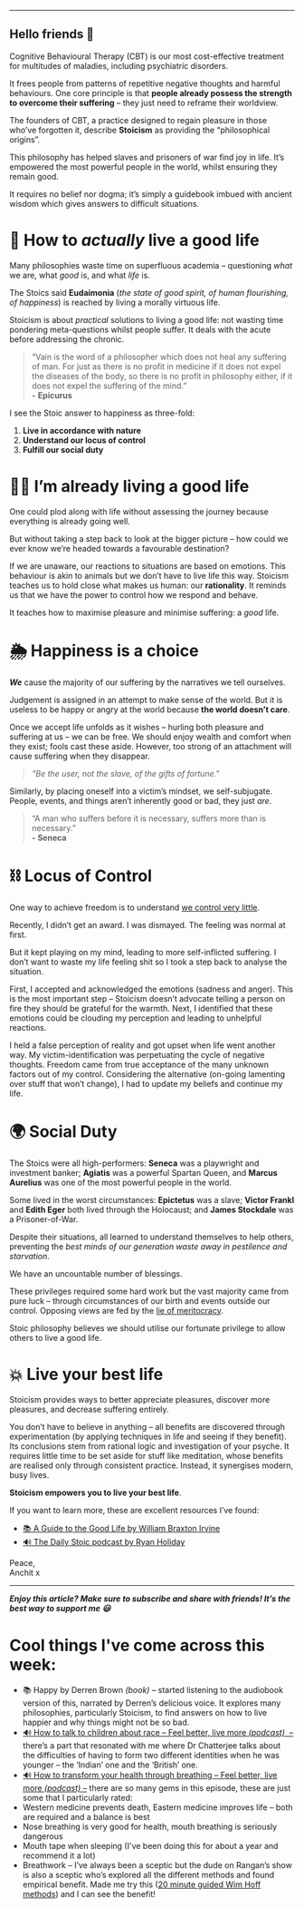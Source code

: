 

---

**Hello friends 💙**
-------------------

Cognitive Behavioural Therapy (CBT) is our most cost-effective treatment for multitudes of maladies, including psychiatric disorders.

It frees people from patterns of repetitive negative thoughts and harmful behaviours. One core principle is that **people already possess the strength to overcome their suffering** – they just need to reframe their worldview.

The founders of CBT, a practice designed to regain pleasure in those who’ve forgotten it, describe **Stoicism** as providing the “philosophical origins”.

This philosophy has helped slaves and prisoners of war find joy in life. It’s empowered the most powerful people in the world, whilst ensuring they remain good.

It requires no belief nor dogma; it’s simply a guidebook imbued with ancient wisdom which gives answers to difficult situations. 

🤔 How to *actually* live a good life
====================================

Many philosophies waste time on superfluous academia – questioning *what* we are, what *good* is, and what *life* is.

The Stoics said **Eudaimonia** (*the state of good spirit, of human flourishing, of happiness*) is reached by living a morally virtuous life.

Stoicism is about *practical* solutions to living a good life: not wasting time pondering meta-questions whilst people suffer. It deals with the acute before addressing the chronic.


> “Vain is the word of a philosopher which does not heal any suffering of man. For just as there is no profit in medicine if it does not expel the diseases of the body, so there is no profit in philosophy either, if it does not expel the suffering of the mind.”  
> **-** **Epicurus**

I see the Stoic answer to happiness as three-fold:

1. **Live in accordance with nature**
2. **Understand our locus of control**
3. **Fulfill our social duty**

🙅‍♀️ I’m already living a good life
===================================

One could plod along with life without assessing the journey because everything is already going well.

But without taking a step back to look at the bigger picture – how could we ever know we’re headed towards a favourable destination?

If we are unaware, our reactions to situations are based on emotions. This behaviour is akin to animals but we don’t have to live life this way. Stoicism teaches us to hold close what makes us human: our **rationality**. It reminds us that we have the power to control how we respond and behave.

It teaches how to maximise pleasure and minimise suffering: a *good* life.

🌦 Happiness is a choice
=======================

***We*** cause the majority of our suffering by the narratives we tell ourselves.

Judgement is assigned in an attempt to make sense of the world. But it is useless to be happy or angry at the world because **the world doesn’t care**.

Once we accept life unfolds as it wishes – hurling both pleasure and suffering at us – we can be free. We should enjoy wealth and comfort when they exist; fools cast these aside. However, too strong of an attachment will cause suffering when they disappear.


> *"Be the user, not the slave, of the gifts of fortune."*

Similarly, by placing oneself into a victim’s mindset, we self-subjugate. People, events, and things aren’t inherently good or bad, they just *are*.


> “A man who suffers before it is necessary, suffers more than is necessary.”  
> **- Seneca**

**⛓ Locus of Control**
======================

One way to achieve freedom is to understand [we control very little](__GHOST_URL__/5/).

Recently, I didn’t get an award. I was dismayed. The feeling was normal at first.

But it kept playing on my mind, leading to more self-inflicted suffering. I don’t want to waste my life feeling shit so I took a step back to analyse the situation.

First, I accepted and acknowledged the emotions (sadness and anger). This is the most important step – Stoicism doesn’t advocate telling a person on fire they should be grateful for the warmth. Next, I identified that these emotions could be clouding my perception and leading to unhelpful reactions.

I held a false perception of reality and got upset when life went another way. My victim-identification was perpetuating the cycle of negative thoughts. Freedom came from true acceptance of the many unknown factors out of my control. Considering the alternative (on-going lamenting over stuff that won’t change), I had to update my beliefs and continue my life.

**🌍 Social Duty**
=================

The Stoics were all high-performers: **Seneca** was a playwright and investment banker; **Agiatis** was a powerful Spartan Queen, and **Marcus Aurelius** was one of the most powerful people in the world. 

Some lived in the worst circumstances: **Epictetus** was a slave; **Victor Frankl** and **Edith Eger** both lived through the Holocaust; and **James Stockdale** was a Prisoner-of-War.

Despite their situations, all learned to understand themselves to help others, preventing the *best minds of our generation waste away in pestilence and starvation*.

We have an uncountable number of blessings.

These privileges required some hard work but the vast majority came from pure luck – through circumstances of our birth and events outside our control. Opposing views are fed by the [lie of meritocracy](__GHOST_URL__/death-to-meritocracy/).

Stoic philosophy believes we should utilise our fortunate privilege to allow others to live a good life.

💥 Live your best life
=====================

Stoicism provides ways to better appreciate pleasures, discover more pleasures, and decrease suffering entirely.

You don’t have to believe in anything – all benefits are discovered through experimentation (by applying techniques in life and seeing if they benefit). Its conclusions stem from rational logic and investigation of your psyche. It requires little time to be set aside for stuff like meditation, whose benefits are realised only through consistent practice. Instead, it synergises modern, busy lives.

**Stoicism empowers you to live your best life**.

If you want to learn more, these are excellent resources I’ve found:

* [📚 A Guide to the Good Life by William Braxton Irvine](https://www.amazon.co.uk/Guide-Good-Life-Ancient-Stoic/dp/0195374614/ref=asc_df_0195374614/?tag=googshopuk-21&linkCode=df0&hvadid=311043780415&hvpos=&hvnetw=g&hvrand=9579888517192958537&hvpone=&hvptwo=&hvqmt=&hvdev=c&hvdvcmdl=&hvlocint=&hvlocphy=9046523&hvtargid=pla-436297582956&psc=1&th=1&psc=1)
* [🔊 The Daily Stoic podcast by Ryan Holiday](https://open.spotify.com/show/7fY99FB3bNyn7nEdXCoBeB?si=73e9ea858caa4034)

Peace,  
Anchit x



---

***Enjoy this article? Make sure to subscribe and share with friends! It’s the best way to support me 😃***

Cool things I've come across this week:
=======================================

* 📚 Happy by Derren Brown *(book)* – started listening to the audiobook version of this, narrated by Derren’s delicious voice. It explores many philosophies, particularly Stoicism, to find answers on how to live happier and why things might not be so bad.
* [🔊 How to talk to children about race – Feel better, live more *(podcast)*  –](https://open.spotify.com/episode/1aVbWCOyICVvYVDC7BDiRQ?si=870581451b30440d) there’s a part that resonated with me where Dr Chatterjee talks about the difficulties of having to form two different identities when he was younger – the ‘Indian’ one and the ‘British’ one.
* [🔊 How to transform your health through breathing – Feel better, live more *(podcast)* –](https://open.spotify.com/episode/7diN4LfWJccWaHRh6Zo1k1?si=38c1ab8ab3ec45b3) there are so many gems in this episode, these are just some that I particularly rated:
* Western medicine prevents death, Eastern medicine improves life – both are required and a balance is best
* Nose breathing is very good for health, mouth breathing is seriously dangerous
* Mouth tape when sleeping (I've been doing this for about a year and recommend it a lot)
* Breathwork – I’ve always been a sceptic but the dude on Rangan’s show is also a sceptic who’s explored all the different methods and found empirical benefit. Made me try this ([20 minute guided Wim Hoff methods](https://www.youtube.com/watch?v=tybOi4hjZFQ)) and I can see the benefit!
